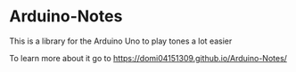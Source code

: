 # Arduino-Notes
This is a library for the Arduino Uno to play tones a lot easier

To learn more about it go to https://domi04151309.github.io/Arduino-Notes/
